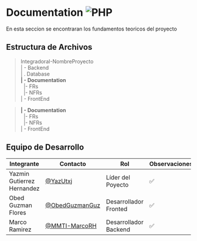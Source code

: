 # Documentation  ![PHP](https://img.shields.io/badge/PHP-777BB4?style=for-the-badge&logo=php&logoColor=white)


 En esta seccion se encontraran los fundamentos teoricos del proyecto
## Estructura de Archivos

>IntegradoraI-NombreProyecto<br>
>| - Backend <br>
>| . Database<br>
>**| - Documentation**<br>
>&nbsp;&nbsp;|- FRs<br>
>&nbsp;&nbsp;|- NFRs<br>
>| - FrontEnd

>**| - Documentation**<br>
>&nbsp;&nbsp;|- FRs<br>
>&nbsp;&nbsp;|- NFRs<br>
>| - FrontEnd


## Equipo de Desarrollo

|Integrante|Contacto|Rol|Observaciones|
|------------|--------|---|---|
|Yazmin Gutierrez Hernandez|[@YazUtxj](https://github.com/YazUtxj)|Líder del Poyecto |✅|
|Obed Guzman Flores |[@ObedGuzmanGuz](https://github.com/ObedGuzmanGuz)|Desarrollador Fronted|✅|
|Marco Ramirez |[@MMTI-MarcoRH](https://github.com/MTI-MarcoRH)|Desarrollador Backend |✅|